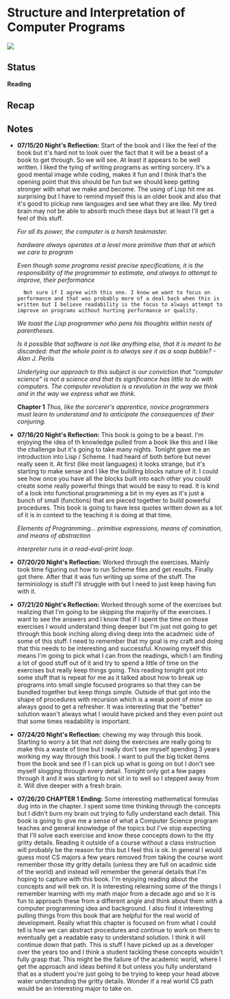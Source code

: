 # Structure and Interpretation of Computer Programs
![](https://images-na.ssl-images-amazon.com/images/I/41RJ4IO1HRL._SX343_BO1,204,203,200_.jpg)

## Status
**Reading**

## Recap


## Notes
- **07/15/20 Night's Reflection:** Start of the book and I like the feel of the book but it's hard not to look over the fact that it will be a beast of a book to get through. So we will see. At least it appears to be well written. I liked the tying of writing programs as writing sorcery. It's a good mental image while coding, makes it fun and I think that's the opening point that this should be fun but we should keep getting stronger with what we make and become. The using of Lisp hit me as surprising but I have to remind myself this is an older book and also that it's good to pickup new languages and see what they are like. My tired brain may not be able to absorb much these days but at least I'll get a feel of this stuff.

    *For all its power, the computer is a harsh taskmaster.*

    *hardware always operates at a level more primitive than that at which we care to program*

    *Even though some programs resist precise specifications, it is the responsibility of the programmer to estimate, and always to attempt to improve, their performance*

        Not sure if I agree with this one. I know we want to focus on performance and that was probably more of a deal back when this is written but I believe readability is the focus to always attempt to improve on programs without hurting performance or quality.

    *We toast the Lisp programmer who pens his thoughts within nests of parentheses.*

    *Is it possible that software is not like anything else, that it is meant to be discarded: that the whole point is to always see it as a soap bubble? - Alan J. Perlis*

    *Underlying our approach to this subject is our conviction that "computer science" is not a science and that its significance has little to do with computers. The computer revolution is a revolution in the way we think and in the way we express what we think.*

    **Chapter 1**
    *Thus, like the sorcerer's apprentice, novice programmers must learn to understand and to anticipate the consequences of their conjuring.*


- **07/16/20 Night's Reflection:** This book is going to be a beast. I'm enjoying the idea of th knowledge pulled from a book like this and I like the challenge but it's going to take many nights. Tonight gave me an introduction into Lisp / Scheme. I had heard of both before but never really seen it. At first (like most languages) it looks strange, but it's starting to make sense and I like the building blocks nature of it. I could see how once you have all the blocks built into each other you could create some really powerful things that would be easy to read. It is kind of a look into functional programming a bit in my eyes as it's just a bunch of small (functions) that are pieced together to build powerful procedures. This book is going to have less quotes written down as a lot of it is in context to the teaching it is doing at that time.

    *Elements of Programming... primitive expressions, means of comination, and means of abstraction*

    *interpreter runs in a read-eval-print loop.*


- **07/20/20 Night's Reflection:** Worked through the exercises. Mainly took time figuring out how to run Scheme files and get results. Finally got there. After that it was fun writing up some of the stuff. The terminiology is stuff I'll struggle with but I need to just keep having fun with it.


- **07/21/20 Night's Reflection:** Worked through some of the exercises but realizing that I'm going to be skipping the majority of the exercises. I want to see the answers and I know that if I spent the time on those exercises I would understand thing deeper but I'm just not going to get through this book inching along diving deep into the acadmeic side of some of this stuff. I need to remember that my goal is my craft and doing that this needs to be interesting and successful. Knowing myself this means I'm going to pick what I can from the readings, which I am finding a lot of good stuff out of it and try to spend a little of time on the exercises but really keep things going. This reading tonight got into some stuff that is repeat for me as it talked about how to break up programs into small single focused programs so that they can be bundled together but keep things simple. Outside of that got into the shape of procedures with recursion which is a weak point of mine so always good to get a refresher. It was interesting that the "better" solution wasn't always what I would have picked and they even point out that some times readability is important.

- **07/24/20 Night's Reflection:** chewing my way through this book. Starting to worry a bit that not doing the exercises are really going to make this a waste of time but I really don't see myself spending 3 years working my way through this book. I want to pull the big ticket items from the book and see if I can pick up what is going on but I don't see myself slogging through every detail. Tonight only got a few pages through it and it was starting to not sit in to well so I stepped away from it. Will dive deeper with a fresh brain.

- **07/26/20 CHAPTER 1 Ending:** Some interesting mathematical formulas dug into in the chapter. I spent some time thinking through the concepts but I didn't burn my brain out trying to fully understand each detail. This book is going to give me a sense of what a Computer Science program teaches and general knowledge of the topics but I've stop expecting that I'll solve each exercise and know these concepts down to the itty gritty details. Reading it outside of a course without a class instruction will probably be the reason for this but I feel this is ok. In general I would guess most CS majors a few years removed from taking the course wont remember those itty gritty details (unless they are full on acadmic side of the world) and instead will remember the general details that I'm hoping to capture with this book. I'm enjoying reading about the concepts and will trek on. It is interesting relearning some of the things I remember learning with my math major from a decade ago and so it is fun to approach these from a different angle and think about them with a computer programming idea and background. I also find it interesting pulling things from this book that are helpful for the real world of development. Really what this chapter is focused on from what I could tell is how we can abstract procedures and continue to work on them to eventually get a readable easy to understand solution. I think it will continue down that path. This is stuff I have picked up as a developer over the years too and I think a student tackling these concepts wouldn't fully grasp that. This might be the failure of the academic world, where I get the approach and ideas behind it but unless you fully understand that as a student you're just going to be trying to keep your head above water understanding the gritty details. Wonder if a real world CS path would be an interesting major to take on.
